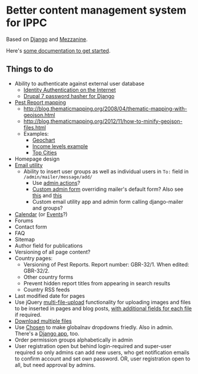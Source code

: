 # Better content management system for IPPC

Based on [Django](https://www.djangoproject.com/) and [Mezzanine](http://mezzanine.jupo.org).

Here's [some documentation to get started](https://github.com/hypertexthero/ippcdj/blob/master/docs/documentation.md).

## Things to do

- Ability to authenticate against external user database
    - [Identity Authentication on the Internet](http://hypertexthero.com/logbook/2013/08/identity-internet/)
    - [Drupal 7 password hasher for Django](http://stackoverflow.com/q/9876700/412329)
- [Pest Report mapping](http://leafletjs.com/examples/choropleth.html)
    - <http://blog.thematicmapping.org/2008/04/thematic-mapping-with-geojson.html>
    - <http://blog.thematicmapping.org/2012/11/how-to-minify-geojson-files.html>
    - Examples:
        - [Geochart](https://developers.google.com/chart/interactive/docs/gallery/geochart)
        - [Income levels example](http://humangeo.github.io/leaflet-dvf/examples/html/incomelevels.html)
        - [Top Cities](http://techslides.com/leaflet-map-with-utfgrid-and-php-served-mbtiles/)
- Homepage design
- [Email utility](https://github.com/pinax/django-mailer)
    - Ability to insert user groups as well as individual users in `To:` field in `/admin/mailer/message/add/`
        - Use [admin actions](https://docs.djangoproject.com/en/1.5/ref/contrib/admin/actions/)?
        - [Custom admin form](http://stackoverflow.com/a/6099360/412329) overriding mailer's default form? Also see [this](http://djangosnippets.org/snippets/1650/) and [this](https://gist.github.com/luzfcb/1712348)
        - Custom email utility app and admin form calling django-mailer and groups?
- [Calendar](https://github.com/shurik/mezzanine.calendar) (or [Events](https://github.com/stbarnabas/mezzanine-events)?)
- Forums
- Contact form
- FAQ
- Sitemap
- Author field for publications
- Versioning of all page content?
- Country pages:
    - Versioning of Pest Reports. Report number: GBR-32/1. When edited: GBR-32/2.
    - Other country forms
    - Prevent hidden report titles from appearing in search results
    - Country RSS feeds
- Last modified date for pages
- Use jQuery [multi-file-upload](https://github.com/sigurdga/django-jquery-file-upload) functionality for uploading images and files to be inserted in pages and blog posts, [with additional fields for each file](https://github.com/blueimp/jQuery-File-Upload/wiki/How-to-submit-additional-form-data) if required.
- [Download multiple files](http://stackoverflow.com/a/12951557/412329)
- Use [Chosen](http://harvesthq.github.io/chosen/) to make globalnav dropdowns friedly. Also in admin. There's a [Django app](https://github.com/theatlantic/django-chosen), too.
- Order permission groups alphabetically in admin
- User registration open but behind login-required and super-user required so only admins can add new users, who get notification emails to confirm account and set own password. OR, user registration open to all, but need approval by admins.
